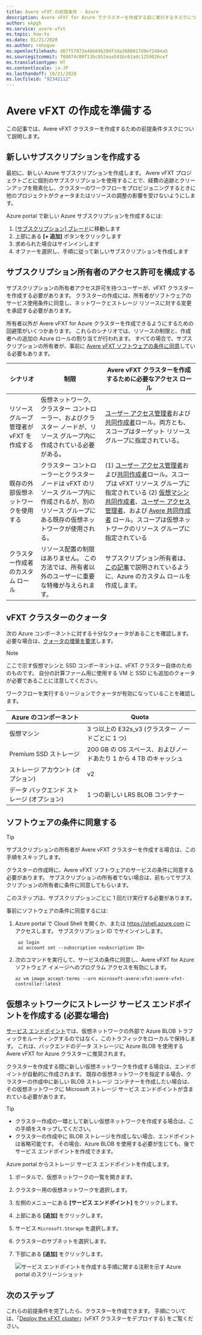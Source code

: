 ```yaml
---
title: Avere vFXT の前提条件 - Azure
description: Avere vFXT for Azure でクラスターを作成する前に実行するタスクについて説明します。これには、サブスクリプション、クォータ、ストレージ サービス エンドポイントの処理も含まれます。
author: ekpgh
ms.service: avere-vfxt
ms.topic: how-to
ms.date: 01/21/2020
ms.author: rohogue
ms.openlocfilehash: d87f57873a4bb84b20df3da3880017d9ef2484a5
ms.sourcegitcommit: f88074c00f13bcb52eaa5416c61adc1259826ce7
ms.translationtype: HT
ms.contentlocale: ja-JP
ms.lasthandoff: 10/21/2020
ms.locfileid: "92342112"
---
```

# <a name="prepare-to-create-the-avere-vfxt"></a>Avere vFXT の作成を準備する

この記事では、Avere vFXT クラスターを作成するための前提条件タスクについて説明します。

## <a name="create-a-new-subscription"></a>新しいサブスクリプションを作成する

最初に、新しい Azure サブスクリプションを作成します。 Avere vFXT プロジェクトごとに個別のサブスクリプションを使用することで、経費の追跡とクリーンアップを簡素化し、クラスターのワークフローをプロビジョニングするときに他のプロジェクトがクォータまたはリソースの調整の影響を受けないようにします。

Azure portal で新しい Azure サブスクリプションを作成するには:

1. [[サブスクリプション] ブレード](https://ms.portal.azure.com/#blade/Microsoft_Azure_Billing/SubscriptionsBlade)に移動します
1. 上部にある **[+ 追加]** ボタンをクリックします
1. 求められた場合はサインインします
1. オファーを選択し、手順に従って新しいサブスクリプションを作成します

## <a name="configure-subscription-owner-permissions"></a>サブスクリプション所有者のアクセス許可を構成する

サブスクリプションの所有者アクセス許可を持つユーザーが、vFXT クラスターを作成する必要があります。 クラスターの作成には、所有者がソフトウェアのサービス使用条件に同意し、ネットワークとストレージ リソースに対する変更を承認する必要があります。

所有者以外が Avere vFXT for Azure クラスターを作成できるようにするための回避策がいくつかあります。 これらのシナリオでは、リソースの制限と、作成者への追加の Azure ロールの割り当てが行われます。 すべての場合で、サブスクリプションの所有者が、事前に [Avere vFXT ソフトウェアの条件に同意](#accept-software-terms)している必要もあります。

| シナリオ | 制限 | Avere vFXT クラスターを作成するために必要なアクセス ロール |
|----------|--------|-------|
| リソース グループ管理者が vFXT を作成する | 仮想ネットワーク、クラスター コントローラー、およびクラスター ノードが、リソース グループ内に作成されている必要がある。 | [ユーザー アクセス管理者](../role-based-access-control/built-in-roles.md#user-access-administrator)および[共同作成者](../role-based-access-control/built-in-roles.md#contributor)ロール。両方とも、スコープはターゲット リソース グループに指定されている。 |
| 既存の外部仮想ネットワークを使用する | クラスター コントローラーとクラスター ノードは vFXT のリソース グループ内に作成されるが、別のリソース グループにある既存の仮想ネットワークが使用される。 | (1) [ユーザー アクセス管理者](../role-based-access-control/built-in-roles.md#user-access-administrator)および[共同作成者](../role-based-access-control/built-in-roles.md#contributor)ロール。スコープは vFXT リソース グループに指定されている (2) [仮想マシン共同作成者](../role-based-access-control/built-in-roles.md#virtual-machine-contributor)、[ユーザー アクセス管理者](../role-based-access-control/built-in-roles.md#user-access-administrator)、および [Avere 共同作成者](../role-based-access-control/built-in-roles.md#avere-contributor) ロール。スコープは仮想ネットワークのリソース グループに指定されている |
| クラスター作成者のカスタム ロール | リソース配置の制限はありません。 この方法では、所有者以外のユーザーに重要な特権が与えられます。 | サブスクリプション所有者は、[この記事](avere-vfxt-non-owner.md)で説明されているように、Azure のカスタム ロールを作成します。 |

## <a name="quota-for-the-vfxt-cluster"></a>vFXT クラスターのクォータ

次の Azure コンポーネントに対する十分なクォータがあることを確認します。 必要な場合は、[クォータの増量を要求](../azure-portal/supportability/resource-manager-core-quotas-request.md)します。

> [!NOTE]
> ここで示す仮想マシンと SSD コンポーネントは、vFXT クラスター自体のためのものです。 自分の計算ファーム用に使用する VM と SSD にも追加のクォータが必要であることに注意してください。
>
> ワークフローを実行するリージョンでクォータが有効になっていることを確認します。

|Azure のコンポーネント|Quota|
|----------|-----------|
|仮想マシン|3 つ以上の E32s_v3 (クラスター ノードごとに 1 つ) |
|Premium SSD ストレージ|200 GB の OS スペース、およびノードあたり 1 から 4 TB のキャッシュ |
|ストレージ アカウント (オプション) |v2|
|データ バックエンド ストレージ (オプション) |1 つの新しい LRS BLOB コンテナー |
<!-- this table also appears in the overview - update it there if updating here -->

## <a name="accept-software-terms"></a>ソフトウェアの条件に同意する

> [!TIP]
> サブスクリプションの所有者が Avere vFXT クラスターを作成する場合は、この手順をスキップします。

クラスターの作成時に、Avere vFXT ソフトウェアのサービスの条件に同意する必要があります。 サブスクリプションの所有者でない場合は、前もってサブスクリプションの所有者に条件に同意してもらいます。

このステップは、サブスクリプションごとに 1 回だけ実行する必要があります。

事前にソフトウェアの条件に同意するには:

1. Azure portal で Cloud Shell を開くか、または <https://shell.azure.com> にアクセスします。 サブスクリプション ID でサインインします。

   ```azurecli
    az login
    az account set --subscription <subscription ID>
   ```

1. 次のコマンドを実行して、サービスの条件に同意し、Avere vFXT for Azure ソフトウェア イメージへのプログラム アクセスを有効にします。

   ```azurecli
   az vm image accept-terms --urn microsoft-avere:vfxt:avere-vfxt-controller:latest
   ```

## <a name="create-a-storage-service-endpoint-in-your-virtual-network-if-needed"></a>仮想ネットワークにストレージ サービス エンドポイントを作成する (必要な場合)

[サービス エンドポイント](../virtual-network/virtual-network-service-endpoints-overview.md)では、仮想ネットワークの外部で Azure BLOB トラフィックをルーティングするのではなく、このトラフィックをローカルで保持します。 これは、バックエンドのデータ ストレージに Azure BLOB を使用する Avere vFXT for Azure クラスターに推奨されます。

クラスターを作成する間に新しい仮想ネットワークを作成する場合は、エンドポイントが自動的に作成されます。 既存の仮想ネットワークを指定する場合、クラスターの作成中に新しい BLOB ストレージ コンテナーを作成したい場合は、その仮想ネットワークに Microsoft ストレージ サービス エンドポイントが含まれている必要があります。<!-- if there is no endpoint in that situation, the cluster creation will fail -->

> [!TIP]
>
>* クラスター作成の一環として新しい仮想ネットワークを作成する場合は、この手順をスキップしてください。
>* クラスターの作成中に BLOB ストレージを作成しない場合、エンドポイントは省略可能です。 その場合、Azure BLOB を使用する必要が生じても、後でサービス エンドポイントを作成できます。

Azure portal からストレージ サービス エンドポイントを作成します。

1. ポータルで、仮想ネットワークの一覧を開きます。
1. クラスター用の仮想ネットワークを選択します。
1. 左側のメニューにある **[サービス エンドポイント]** をクリックします。
1. 上部にある **[追加]** をクリックします。
1. サービス ``Microsoft.Storage`` を選択します。
1. クラスターのサブネットを選択します。
1. 下部にある **[追加]** をクリックします。

   ![サービス エンドポイントを作成する手順に関する注釈を示す Azure portal のスクリーンショット](media/avere-vfxt-service-endpoint.png)

## <a name="next-steps"></a>次のステップ

これらの前提条件を完了したら、クラスターを作成できます。 手順については、「[Deploy the vFXT cluster](avere-vfxt-deploy.md)」(vFXT クラスターをデプロイする) をご覧ください。